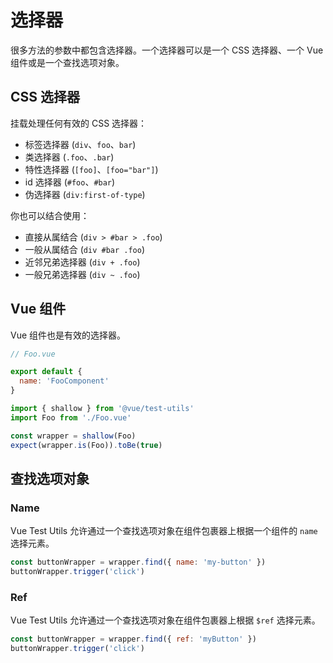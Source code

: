 # 选择器

很多方法的参数中都包含选择器。一个选择器可以是一个 CSS 选择器、一个 Vue 组件或是一个查找选项对象。

## CSS 选择器

挂载处理任何有效的 CSS 选择器：

- 标签选择器 (`div`、`foo`、`bar`)
- 类选择器 (`.foo`、`.bar`)
- 特性选择器 (`[foo]`、`[foo="bar"]`)
- id 选择器 (`#foo`、`#bar`)
- 伪选择器 (`div:first-of-type`)

你也可以结合使用：

- 直接从属结合 (`div > #bar > .foo`)
- 一般从属结合 (`div #bar .foo`)
- 近邻兄弟选择器 (`div + .foo`)
- 一般兄弟选择器 (`div ~ .foo`)

## Vue 组件

Vue 组件也是有效的选择器。

```js
// Foo.vue

export default {
  name: 'FooComponent'
}
```

```js
import { shallow } from '@vue/test-utils'
import Foo from './Foo.vue'

const wrapper = shallow(Foo)
expect(wrapper.is(Foo)).toBe(true)
```

## 查找选项对象

### Name

Vue Test Utils 允许通过一个查找选项对象在组件包裹器上根据一个组件的 `name` 选择元素。


```js
const buttonWrapper = wrapper.find({ name: 'my-button' })
buttonWrapper.trigger('click')
```

### Ref

Vue Test Utils 允许通过一个查找选项对象在组件包裹器上根据 `$ref` 选择元素。

```js
const buttonWrapper = wrapper.find({ ref: 'myButton' })
buttonWrapper.trigger('click')
```
